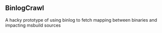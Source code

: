 ## BinlogCrawl

A hacky prototype of using binlog to fetch mapping between binaries and impacting msbuild sources